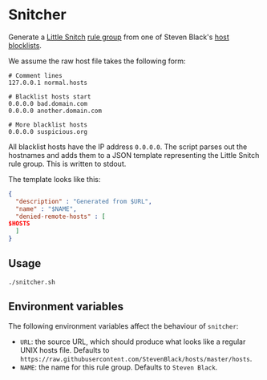 # Snitcher

Generate a [Little Snitch](https://www.obdev.at/products/littlesnitch/index.html) [rule
group](https://help.obdev.at/littlesnitch/lsc-rule-group-subscriptions) from one of Steven Black's
[host blocklists](https://github.com/StevenBlack/hosts).

We assume the raw host file takes the following form:

```
# Comment lines
127.0.0.1 normal.hosts

# Blacklist hosts start
0.0.0.0 bad.domain.com
0.0.0.0 another.domain.com

# More blacklist hosts
0.0.0.0 suspicious.org
```

All blacklist hosts have the IP address `0.0.0.0`. The script parses out the hostnames and adds them
to a JSON template representing the Little Snitch rule group. This is written to stdout.

The template looks like this:

```json
{
  "description" : "Generated from $URL",
  "name" : "$NAME",
  "denied-remote-hosts" : [
$HOSTS
  ]
}
```

## Usage

`./snitcher.sh`

## Environment variables

The following environment variables affect the behaviour of `snitcher`:

- `URL`: the source URL, which should produce what looks like a regular UNIX hosts file. Defaults to
  `https://raw.githubusercontent.com/StevenBlack/hosts/master/hosts`.
- `NAME`: the name for this rule group. Defaults to `Steven Black`.
